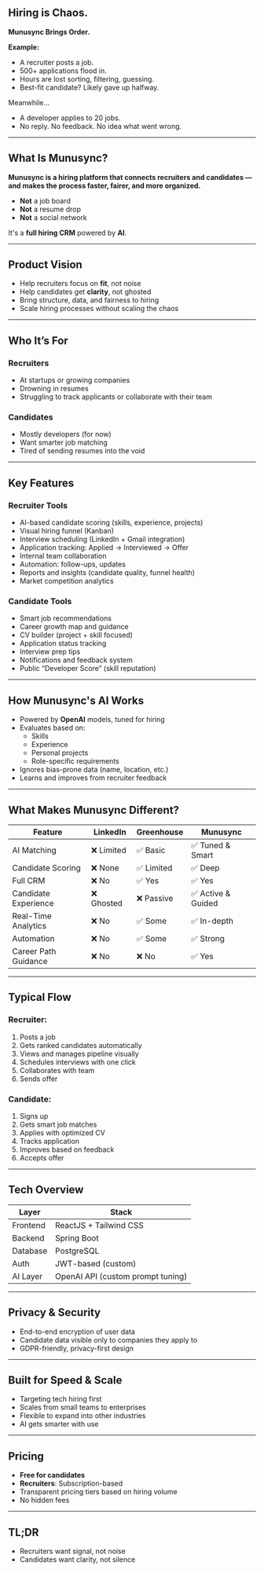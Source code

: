 ## Hiring is Chaos.

**Munusync Brings Order.**

**Example:**

- A recruiter posts a job.
- 500+ applications flood in.
- Hours are lost sorting, filtering, guessing.
- Best-fit candidate? Likely gave up halfway.

Meanwhile…

- A developer applies to 20 jobs.
- No reply. No feedback. No idea what went wrong.

---

## What Is Munusync?

**Munusync is a hiring platform that connects recruiters and candidates — and makes the process faster, fairer, and more organized.**

- **Not** a job board
- **Not** a resume drop
- **Not** a social network

It's a **full hiring CRM** powered by **AI**.

---

## Product Vision

- Help recruiters focus on **fit**, not noise
- Help candidates get **clarity**, not ghosted
- Bring structure, data, and fairness to hiring
- Scale hiring processes without scaling the chaos

---

## Who It’s For

### Recruiters

- At startups or growing companies
- Drowning in resumes
- Struggling to track applicants or collaborate with their team

### Candidates

- Mostly developers (for now)
- Want smarter job matching
- Tired of sending resumes into the void

---

## Key Features

### Recruiter Tools

- AI-based candidate scoring (skills, experience, projects)
- Visual hiring funnel (Kanban)
- Interview scheduling (LinkedIn + Gmail integration)
- Application tracking: Applied → Interviewed → Offer
- Internal team collaboration
- Automation: follow-ups, updates
- Reports and insights (candidate quality, funnel health)
- Market competition analytics

### Candidate Tools

- Smart job recommendations
- Career growth map and guidance
- CV builder (project + skill focused)
- Application status tracking
- Interview prep tips
- Notifications and feedback system
- Public “Developer Score” (skill reputation)

---

## How Munusync's AI Works

- Powered by **OpenAI** models, tuned for hiring
- Evaluates based on:
    - Skills
    - Experience
    - Personal projects
    - Role-specific requirements
- Ignores bias-prone data (name, location, etc.)
- Learns and improves from recruiter feedback

---

## What Makes Munusync Different?

| Feature | LinkedIn | Greenhouse | **Munusync** |
| --- | --- | --- | --- |
| AI Matching | ❌ Limited | ✅ Basic | ✅ Tuned & Smart |
| Candidate Scoring | ❌ None | ✅ Limited | ✅ Deep |
| Full CRM | ❌ No | ✅ Yes | ✅ Yes |
| Candidate Experience | ❌ Ghosted | ❌ Passive | ✅ Active & Guided |
| Real-Time Analytics | ❌ No | ✅ Some | ✅ In-depth |
| Automation | ❌ No | ✅ Some | ✅ Strong |
| Career Path Guidance | ❌ No | ❌ No | ✅ Yes |

---

## Typical Flow

### Recruiter:

1. Posts a job
2. Gets ranked candidates automatically
3. Views and manages pipeline visually
4. Schedules interviews with one click
5. Collaborates with team
6. Sends offer

### Candidate:

1. Signs up
2. Gets smart job matches
3. Applies with optimized CV
4. Tracks application
5. Improves based on feedback
6. Accepts offer

---

## Tech Overview

| Layer | Stack |
| --- | --- |
| Frontend | ReactJS + Tailwind CSS |
| Backend | Spring Boot |
| Database | PostgreSQL |
| Auth | JWT-based (custom) |
| AI Layer | OpenAI API (custom prompt tuning) |

---

## Privacy & Security

- End-to-end encryption of user data
- Candidate data visible only to companies they apply to
- GDPR-friendly, privacy-first design

---

## Built for Speed & Scale

- Targeting tech hiring first
- Scales from small teams to enterprises
- Flexible to expand into other industries
- AI gets smarter with use

---

## Pricing

- **Free for candidates**
- **Recruiters**: Subscription-based
- Transparent pricing tiers based on hiring volume
- No hidden fees

---

## TL;DR

- Recruiters want signal, not noise
- Candidates want clarity, not silence
